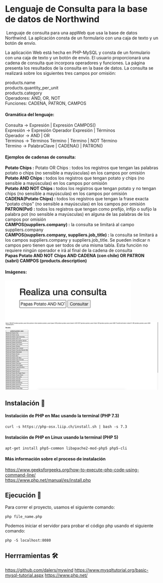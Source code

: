 # Lenguaje de Consulta para la base de datos de Northwind
 Lenguaje de consulta para una appWeb que usa la base de datos Northwind. La aplicación consta de un formulario con una caja de texto y un botón de envío.

La aplicación Web está hecha en PHP-MySQL y consta de un formulario con una caja de texto y un botón de envío. El usuario proporcionará una cadena de consulta que
incorpora operadores y funciones. 
La página presenta los resultados de la consulta en la base de datos. La consulta se realizará sobre los siguientes tres campos por omisión:

products.name  
products.quantity_per_unit  
products.category  
Operadores: AND, OR, NOT  
Funciones: CADENA, PATRON, CAMPOS  

#### Gramática del lenguaje:  
Consulta → Expresión | Expresión CAMPOS()  
Expresión → Expresión Operador Expresión | Términos  
Operador → AND | OR  
Términos →  Términos Término | Término  | NOT Término  
Término →  PalabraClave | CADENA() | PATRON()  

#### Ejemplos de cadenas de consulta:  

**Potato Chips :** Potato OR Chips : todos los registros que tengan las palabras potato o chips (no sensible a mayúsculas) en los campos por omisión  
**Potato AND Chips :** todos los registros que tengan potato y chips (no sensible a mayúsculas)  en los campos por omisión  
**Potato AND NOT Chips :** todos los registros que tengan potato y no tengan chips (no sensible a mayúsculas)  en los campos por omisión  
**CADENA(Potato Chips) :** todos los registros que tengan la frase exacta "potato chips" (no sensible a mayúsculas)  en los campos por omisión  
**PATRON(Pot) :** todos los registros que tengan como prefijo, infijo o sufijo la palabra pot (no sensible a mayúsculas) en alguna de las palabras 
de los campos por omisión  
**CAMPOS(suppliers.company) :** la consulta se limitará al campo suppliers.company  
**CAMPOS(suppliers.company, suppliers.job_title) :** la consulta se limitará a los campos suppliers.company y suppliers.job_title. 
Se pueden indicar n campos pero tienen que ser todos de una misma tabla. Esta función no requiere ningún operador e irá al final de la cadena de consulta  
**Papas Potato AND NOT Chips AND CADENA (con chile) OR PATRON (sabri) CAMPOS (products.description)**

#### Imágenes:
![img1](https://github.com/UsagiHaku/Lenguaje-de-Consulta-para-db-Northwind/blob/main/Captura%20de%20Pantalla%202021-01-04%20a%20la(s)%2011.24.07.png "Imagen 1")  
![img2](https://github.com/UsagiHaku/Lenguaje-de-Consulta-para-db-Northwind/blob/main/Captura%20de%20Pantalla%202021-01-04%20a%20la(s)%2011.24.01.png "Imagen 2")

## Instalación 🔧

#### Instalación de PHP en Mac usando la terminal (PHP 7.3)

```
curl -s https://php-osx.liip.ch/install.sh | bash -s 7.3
```
#### Instalación de PHP en Linux usando la terminal (PHP 5)

```
apt-get install php5-common libapache2-mod-php5 php5-cli
```

#### Más información sobre el proceso de instalación
https://www.geeksforgeeks.org/how-to-execute-php-code-using-command-line/  
https://www.php.net/manual/es/install.php


## Ejecución 🔧

Para correr el proyecto, usamos el siguiente comando:

```
php file_name.php

```
Podemos iniciar el servidor para probar el código php usando el siguiente comando:

```
php -S localhost:8080 
```

## Herrramientas 🛠️

https://github.com/dalers/mywind
https://www.mysqltutorial.org/basic-mysql-tutorial.aspx
https://www.php.net/


